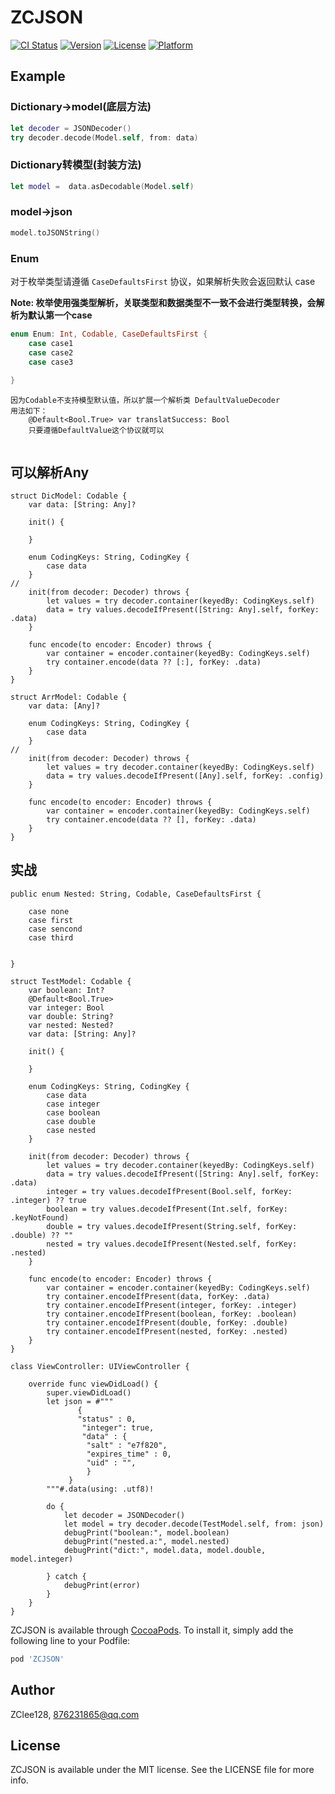 # ZCJSON

[![CI Status](https://img.shields.io/travis/18162711/ZCJSON.svg?style=flat)](https://travis-ci.org/18162711/ZCJSON)
[![Version](https://img.shields.io/cocoapods/v/ZCJSON.svg?style=flat)](https://cocoapods.org/pods/ZCJSON)
[![License](https://img.shields.io/cocoapods/l/ZCJSON.svg?style=flat)](https://cocoapods.org/pods/ZCJSON)
[![Platform](https://img.shields.io/cocoapods/p/ZCJSON.svg?style=flat)](https://cocoapods.org/pods/ZCJSON)

## Example

### Dictionary->model(底层方法)

```swift
let decoder = JSONDecoder()
try decoder.decode(Model.self, from: data)

```

### Dictionary转模型(封装方法)
```swift
let model =  data.asDecodable(Model.self)
```

### model->json 
```swift
model.toJSONString()
```

### Enum

对于枚举类型请遵循 `CaseDefaultsFirst` 协议，如果解析失败会返回默认 case

**Note: 枚举使用强类型解析，关联类型和数据类型不一致不会进行类型转换，会解析为默认第一个case**

```swift
enum Enum: Int, Codable, CaseDefaultsFirst {
    case case1
    case case2
    case case3
    
}
```


```
因为Codable不支持模型默认值，所以扩展一个解析类 DefaultValueDecoder
用法如下：
    @Default<Bool.True> var translatSuccess: Bool
    只要遵循DefaultValue这个协议就可以
    
```

## 可以解析Any
```
struct DicModel: Codable {
    var data: [String: Any]?
    
    init() {
        
    }
    
    enum CodingKeys: String, CodingKey {
        case data
    }
//
    init(from decoder: Decoder) throws {
        let values = try decoder.container(keyedBy: CodingKeys.self)
        data = try values.decodeIfPresent([String: Any].self, forKey: .data)
    }

    func encode(to encoder: Encoder) throws {
        var container = encoder.container(keyedBy: CodingKeys.self)
        try container.encode(data ?? [:], forKey: .data)
    }
}

struct ArrModel: Codable {
    var data: [Any]?
    
    enum CodingKeys: String, CodingKey {
        case data
    }
//
    init(from decoder: Decoder) throws {
        let values = try decoder.container(keyedBy: CodingKeys.self)
        data = try values.decodeIfPresent([Any].self, forKey: .config)
    }

    func encode(to encoder: Encoder) throws {
        var container = encoder.container(keyedBy: CodingKeys.self)
        try container.encode(data ?? [], forKey: .data)
    }
}
```
## 实战
```
public enum Nested: String, Codable, CaseDefaultsFirst {
  
    case none
    case first
    case sencond
    case third
    
    
}

struct TestModel: Codable {
    var boolean: Int?
    @Default<Bool.True>
    var integer: Bool
    var double: String?
    var nested: Nested?
    var data: [String: Any]?
    
    init() {

    }

    enum CodingKeys: String, CodingKey {
        case data
        case integer
        case boolean
        case double
        case nested
    }

    init(from decoder: Decoder) throws {
        let values = try decoder.container(keyedBy: CodingKeys.self)
        data = try values.decodeIfPresent([String: Any].self, forKey: .data)
        integer = try values.decodeIfPresent(Bool.self, forKey: .integer) ?? true
        boolean = try values.decodeIfPresent(Int.self, forKey: .keyNotFound)
        double = try values.decodeIfPresent(String.self, forKey: .double) ?? ""
        nested = try values.decodeIfPresent(Nested.self, forKey: .nested)
    }

    func encode(to encoder: Encoder) throws {
        var container = encoder.container(keyedBy: CodingKeys.self)
        try container.encodeIfPresent(data, forKey: .data)
        try container.encodeIfPresent(integer, forKey: .integer)
        try container.encodeIfPresent(boolean, forKey: .boolean)
        try container.encodeIfPresent(double, forKey: .double)
        try container.encodeIfPresent(nested, forKey: .nested)
    }
}

class ViewController: UIViewController {

    override func viewDidLoad() {
        super.viewDidLoad()
        let json = #"""
               {
               "status" : 0,
                "integer": true,
                "data" : {
                 "salt" : "e7f820",
                 "expires_time" : 0,
                 "uid" : "",
                 }
             }
        """#.data(using: .utf8)!
        
        do {
            let decoder = JSONDecoder() 
            let model = try decoder.decode(TestModel.self, from: json)
            debugPrint("boolean:", model.boolean)
            debugPrint("nested.a:", model.nested)
            debugPrint("dict:", model.data, model.double, model.integer)
            
        } catch {
            debugPrint(error)
        }
    }
}

```

ZCJSON is available through [CocoaPods](https://cocoapods.org). To install
it, simply add the following line to your Podfile:

```ruby
pod 'ZCJSON'
```

## Author

ZClee128, 876231865@qq.com

## License

ZCJSON is available under the MIT license. See the LICENSE file for more info.
